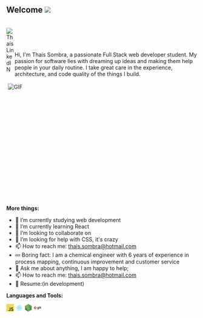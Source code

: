 ## Welcome <img src="https://media.giphy.com/media/hvRJCLFzcasrR4ia7z/giphy.gif" width="25px">
<br>
<a href="https://www.linkedin.com/in/thais-sombra/">
  <img align="left" alt="Thaís LinkedIN" width="22px" src="https://raw.githubusercontent.com/peterthehan/peterthehan/master/assets/linkedin.svg" />
</a>

<br><br>

Hi, I'm Thaís Sombra, a passionate Full Stack web developer student. My passion for software lies with dreaming up ideas and making them help people in your daily routine. I take great care in the experience, architecture, and code quality of the things I build. <br><br>
 <img align="right" alt="GIF" src="https://github.com/abhisheknaiidu/abhisheknaiidu/blob/master/code.gif?raw=true" width="500" height="320" />
**More things:**  
- 🔭 I’m currently studying web development
- 🌱 I’m currently learning React
- 👯 I’m looking to collaborate on
- 🤔 I’m looking for help with CSS, it's crazy
- 📫 How to reach me: thais.sombra@hotmail.com
- 💤 Boring fact: I am a chemical engineer with 6 years of experience in process mapping, continuous improvement and customer service
- 💬 Ask me about anything, I am happy to help;
- 📫 How to reach me: thais.sombra@hotmail.com
- 📝 Resume:(in development)

**Languages and Tools:**  

<code><img height="20" src="https://raw.githubusercontent.com/github/explore/80688e429a7d4ef2fca1e82350fe8e3517d3494d/topics/javascript/javascript.png"></code>
<code><img height="20" src="https://raw.githubusercontent.com/github/explore/80688e429a7d4ef2fca1e82350fe8e3517d3494d/topics/react/react.png"></code>
<code><img height="20" src="https://raw.githubusercontent.com/github/explore/80688e429a7d4ef2fca1e82350fe8e3517d3494d/topics/nodejs/nodejs.png"></code>
<code><img height="20" src="https://raw.githubusercontent.com/github/explore/80688e429a7d4ef2fca1e82350fe8e3517d3494d/topics/git/git.png"></code> 
